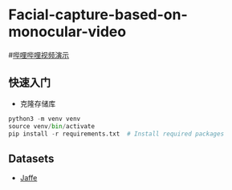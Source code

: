 # Facial-capture-based-on-monocular-video  

#[哔哩哔哩视频演示](https://www.bilibili.com/video/BV1tU4y1R7sE?spm_id_from=333.999.list.card_archive.click&vd_source=4c7288df9c88f4e7526b807569493aa6)  

## **快速入门**  
- 克隆存储库  
```python
python3 -m venv venv
source venv/bin/activate
pip install -r requirements.txt  # Install required packages
```  

## Datasets
- [Jaffe](http://www.kasrl.org/jaffe.html)

